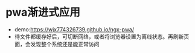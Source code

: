 # pwa渐进式应用
- demo:https://wjx774326739.github.io/ngx-pwa/
- 待文件都缓存好后，可切断网络，或者将浏览器设置为离线状态。再刷新页面，会发现整个系统还是能正常访问
